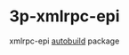 # 3p-xmlrpc-epi

xmlrpc-epi [autobuild][] package

[autobuild]: https://wiki.secondlife.com/wiki/Autobuild
